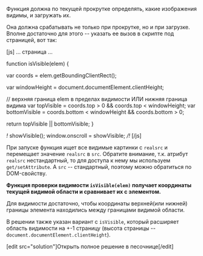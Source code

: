 Функция должна по текущей прокрутке определять, какие изображения видимы, и загружать их.

Она должна срабатывать не только при прокрутке, но и при загрузке. Вполне достаточно для этого -- указать ее вызов в скрипте под страницей, вот так:

[js]
... страница ...

function isVisible(elem) {

  var coords = elem.getBoundingClientRect();

  var windowHeight = document.documentElement.clientHeight;

  // верхняя граница elem в пределах видимости ИЛИ нижняя граница видима
  var topVisible = coords.top > 0 && coords.top < windowHeight;
  var bottomVisible = coords.bottom < windowHeight && coords.bottom > 0;

  return topVisible || bottomVisible;
}


*!*
showVisible(); 
window.onscroll = showVisible;
*/!*
[/js]

При запуске функция ищет все видимые картинки с `realsrc` и перемещает значение `realsrc` в `src`. Обратите внимание, т.к. атрибут `realsrc` нестандартный, то для доступа к нему мы используем `get/setAttribute`. А `src` -- стандартный, поэтому можно обратиться по DOM-свойству.

**Функция проверки видимости `isVisible(elem)` получает координаты текущей видимой области и сравнивает их с элементом.**

Для видимости достаточно, чтобы координаты верхней(или нижней) границы элемента находились между границами видимой области.

В решении также указан вариант с `isVisible`, который расширяет область видимости на +-1 страницу (высота страницы -- `document.documentElement.clientHeight`).

[edit src="solution"]Открыть полное решение в песочнице[/edit]